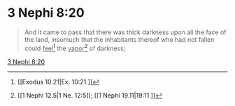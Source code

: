 # 3 Nephi 8:20

> And it came to pass that there was thick darkness upon all the face of the land, insomuch that the inhabitants thereof who had not fallen could <u>feel</u>[^a] the <u>vapor</u>[^b] of darkness;

[3 Nephi 8:20](https://www.churchofjesuschrist.org/study/scriptures/bofm/3-ne/8?lang=eng&id=p20#p20)


[^a]: [[Exodus 10.21|Ex. 10:21.]]
[^b]: [[1 Nephi 12.5|1 Ne. 12:5]]; [[1 Nephi 19.11|19:11.]]
